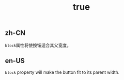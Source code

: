 ﻿---
order: 8
title:
  zh-CN: Block 按钮
  en-US: Block Button
---

## zh-CN

`block`属性将使按钮适合其父宽度。

## en-US

`block` property will make the button fit to its parent width.
